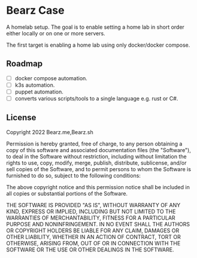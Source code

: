 # Bearz Case

A homelab setup. The goal is to enable setting a home lab in short order either locally
or on one or more servers.

The first target is enabling a home lab using only docker/docker compose.

## Roadmap

- [ ] docker compose automation.
- [ ] k3s automation.
- [ ] puppet automation.
- [ ] converts various scripts/tools to a single language e.g. rust or C#.

## License

Copyright 2022 Bearz.me,Bearz.sh

Permission is hereby granted, free of charge, to any person obtaining a copy of this software and associated documentation files (the "Software"), to deal in the Software without restriction, including without limitation the rights to use, copy, modify, merge, publish, distribute, sublicense, and/or sell copies of the Software, and to permit persons to whom the Software is furnished to do so, subject to the following conditions:

The above copyright notice and this permission notice shall be included in all copies or substantial portions of the Software.

THE SOFTWARE IS PROVIDED "AS IS", WITHOUT WARRANTY OF ANY KIND, EXPRESS OR IMPLIED, INCLUDING BUT NOT LIMITED TO THE WARRANTIES OF MERCHANTABILITY, FITNESS FOR A PARTICULAR PURPOSE AND NONINFRINGEMENT. IN NO EVENT SHALL THE AUTHORS OR COPYRIGHT HOLDERS BE LIABLE FOR ANY CLAIM, DAMAGES OR OTHER LIABILITY, WHETHER IN AN ACTION OF CONTRACT, TORT OR OTHERWISE, ARISING FROM, OUT OF OR IN CONNECTION WITH THE SOFTWARE OR THE USE OR OTHER DEALINGS IN THE SOFTWARE.
